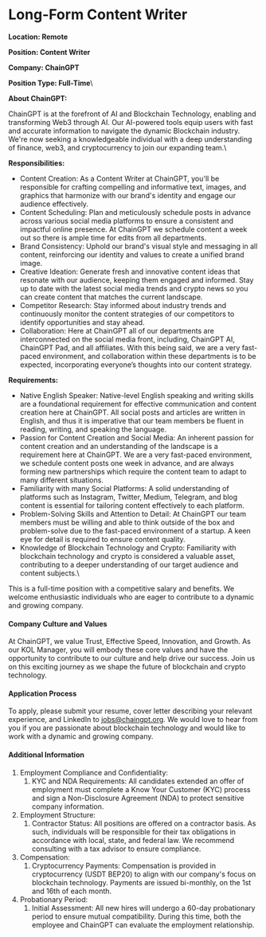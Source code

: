 # Long-Form Content Writer

**Location: Remote**

**Position: Content Writer**

**Company: ChainGPT**

**Position Type: Full-Time**\


**About ChainGPT:**

ChainGPT is at the forefront of AI and Blockchain Technology, enabling and transforming Web3 through AI. Our AI-powered tools equip users with fast and accurate information to navigate the dynamic Blockchain industry. We're now seeking a knowledgeable individual with a deep understanding of finance, web3, and cryptocurrency to join our expanding team.\


**Responsibilities:**

* Content Creation: As a Content Writer at ChainGPT, you'll be responsible for crafting compelling and informative text, images, and graphics that harmonize with our brand's identity and engage our audience effectively.
* Content Scheduling: Plan and meticulously schedule posts in advance across various social media platforms to ensure a consistent and impactful online presence. At ChainGPT we schedule content a week out so there is ample time for edits from all departments.
* Brand Consistency: Uphold our brand's visual style and messaging in all content, reinforcing our identity and values to create a unified brand image.
* Creative Ideation: Generate fresh and innovative content ideas that resonate with our audience, keeping them engaged and informed. Stay up to date with the latest social media trends and crypto news so you can create content that matches the current landscape.
* Competitor Research: Stay informed about industry trends and continuously monitor the content strategies of our competitors to identify opportunities and stay ahead.
* Collaboration: Here at ChainGPT all of our departments are interconnected on the social media front, including, ChainGPT AI, ChainGPT Pad, and all affiliates. With this being said, we are a very fast-paced environment, and collaboration within these departments is to be expected, incorporating everyone’s thoughts into our content strategy.

**Requirements:**

* Native English Speaker: Native-level English speaking and writing skills are a foundational requirement for effective communication and content creation here at ChainGPT. All social posts and articles are written in English, and thus it is imperative that our team members be fluent in reading, writing, and speaking the language.
* Passion for Content Creation and Social Media: An inherent passion for content creation and an understanding of the landscape is a requirement here at ChainGPT. We are a very fast-paced environment, we schedule content posts one week in advance, and are always forming new partnerships which require the content team to adapt to many different situations.
* Familiarity with many Social Platforms: A solid understanding of platforms such as Instagram, Twitter, Medium, Telegram, and blog content is essential for tailoring content effectively to each platform.
* Problem-Solving Skills and Attention to Detail: At ChainGPT our team members must be willing and able to think outside of the box and problem-solve due to the fast-paced environment of a startup. A keen eye for detail is required to ensure content quality.
* Knowledge of Blockchain Technology and Crypto: Familiarity with blockchain technology and crypto is considered a valuable asset, contributing to a deeper understanding of our target audience and content subjects.\


This is a full-time position with a competitive salary and benefits. We welcome enthusiastic individuals who are eager to contribute to a dynamic and growing company.

#### Company Culture and Values

At ChainGPT, we value Trust, Effective Speed, Innovation, and Growth. As our KOL Manager, you will embody these core values and have the opportunity to contribute to our culture and help drive our success. Join us on this exciting journey as we shape the future of blockchain and crypto technology.

#### Application Process

To apply, please submit your resume, cover letter describing your relevant experience, and LinkedIn to [jobs@chaingpt.org](mailto:jobs@chaingpt.org). We would love to hear from you if you are passionate about blockchain technology and would like to work with a dynamic and growing company.

#### Additional Information

1. Employment Compliance and Confidentiality:
   1. KYC and NDA Requirements: All candidates extended an offer of employment must complete a Know Your Customer (KYC) process and sign a Non-Disclosure Agreement (NDA) to protect sensitive company information.
2. Employment Structure:
   1. Contractor Status: All positions are offered on a contractor basis. As such, individuals will be responsible for their tax obligations in accordance with local, state, and federal law. We recommend consulting with a tax advisor to ensure compliance.
3. Compensation:
   1. Cryptocurrency Payments: Compensation is provided in cryptocurrency (USDT BEP20) to align with our company's focus on blockchain technology. Payments are issued bi-monthly, on the 1st and 16th of each month.
4. Probationary Period:
   1. Initial Assessment: All new hires will undergo a 60-day probationary period to ensure mutual compatibility. During this time, both the employee and ChainGPT can evaluate the employment relationship.
